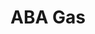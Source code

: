 ---
title: "ABA Gas"
url: /ciudad-autonoma-de-buenos-aires/aba-gas/
shop: reparación de automóviles
---